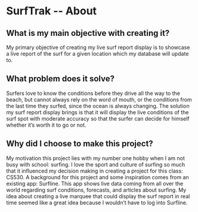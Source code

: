 # SurfTrak -- About

## What is my main objective with creating it?

My primary objective of creating my live surf report display is to showcase a live report of the surf for a given location which my database will update to. 


## What problem does it solve?

Surfers love to know the conditions before they drive all the way to the beach, but cannot always rely on the word of mouth, or the conditions from the last time they surfed, since the ocean is always changing. The solution my surf report display brings is that it will display the live conditions of the surf spot with moderate accuracy so that the surfer can decide for himself whether it’s worth it to go or not. 



## Why did I choose to make this project?

My motivation this project lies with my number one hobby when I am not busy with school: surfing. I love the sport and culture of surfing so much that it influenced my decision making in creating a project for this class: CS530. 
A background for this project and some inspiration comes from an existing app: Surfline. This app shows live data coming from all over the world regarding surf conditions, forecasts, and articles about surfing. My idea about creating a live marquee that could display the surf report in real time seemed like a great idea because I wouldn’t have to log into Surfline.

